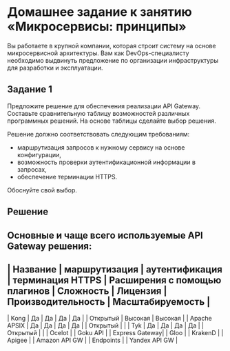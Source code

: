 # Домашнее задание к занятию «Микросервисы: принципы»

Вы работаете в крупной компании, которая строит систему на основе микросервисной архитектуры. 
Вам как DevOps-специалисту необходимо выдвинуть предложение по организации инфраструктуры для разработки и эксплуатации.

## Задание 1

Предложите решение для обеспечения реализации API Gateway. Составьте сравнительную таблицу возможностей различных программных решений. На основе таблицы сделайте выбор решения.

Решение должно соответствовать следующим требованиям:

- маршрутизация запросов к нужному сервису на основе конфигурации,
- возможность проверки аутентификационной информации в запросах,
- обеспечение терминации HTTPS.
  
Обоснуйте свой выбор.

## Решение

## Основные и чаще всего используемые API Gateway решения:

| Название       | маршрутизация | аутентификация  | терминация HTTPS | Расширения с помощью плагинов | Сложность | Лицензия | Производительность | Масштабируемость |
 ------------------------------------------------------------------------------------------------------------------------------------------------------------------------------
| Kong           |      Да       |       Да        |       Да         |             Да                |           | Открытый |     Высокая        |    Высокая       |
| Apache APSIX   |      Да       |       Да        |       Да         |             Да                |           | Открытый |                    |
| Tyk            |      Да       |       Да        |       Да         |             Да                |           | Открытый |                    |
| Ocelot         |
| Goku API       |
| Express Gateway|
| Gloo           |
| KrakenD        |
| Apigee         |
| Amazon API GW  |
| Endpoints      |
| Yandex API GW  |